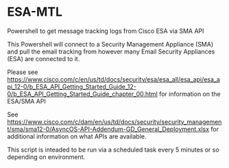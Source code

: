 # ESA-MTL
Powershell to get message tracking logs from Cisco ESA via SMA API

This Powershell will connect to a Security Management Appliance (SMA) and pull the email tracking from however many Email Security Appliances (ESA) are connected to it.

Please see https://www.cisco.com/c/en/us/td/docs/security/esa/esa_all/esa_api/esa_api_12-0/b_ESA_API_Getting_Started_Guide_12-0/b_ESA_API_Getting_Started_Guide_chapter_00.html for information on the ESA/SMA API

See https://www.cisco.com/c/dam/en/us/td/docs/security/security_management/sma/sma12-0/AsyncOS-API-Addendum-GD_General_Deployment.xlsx for additional information on what APIs are available.

This script is inteaded to be run via a scheduled task every 5 minutes or so depending on environment.
